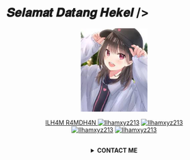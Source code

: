 # 𝑺𝒆𝒍𝒂𝒎𝒂𝒕 𝑫𝒂𝒕𝒂𝒏𝒈 𝑯𝒆𝒌𝒆𝒍 />  
<p align="center"><a href="https://github.com/Ilhamxyz213/ilhamxd"><img src="https://github.com/Ilhamxyz213/ilhamxd/blob/main/images%20(2).jpeg" height='195' alt="Ilhamxyz213 profile">
<center> ILH4M R4MDH4N
<a href="https://github.com/Ilhamxyz213"><img title="Ilhamxyz213" src="https://github-readme-stats.vercel.app/api?username=Ilhamxyz213&show_icons=true&include_all_commits=true&theme=radical&cache_seconds=3200"></a>
<a href="https://github.com/Ilhamxyz213"><img title="Ilhamxyz213" src="https://github-readme-stats.vercel.app/api/top-langs/?username=Ilhamxyz213&layout=compact&theme=nightowl"></a><br>
<a href="https://github.com/Ilhamxyz213"><img title="Ilhamxyz213" src="https://komarev.com/ghpvc/?username=Ilhamxyz213&label=Views&color=blue&style=plastic"></a>
<a href="https://github.com/Ilhamxyz213"><img title="Ilhamxyz213" src="https://img.shields.io/github/followers/Ilhamxyz213?label=follow&style=social"></a>
</p><br>

<details>
  <summary><b>CONTACT ME</b></summary><br>

  - <a href="https://www.facebook.com/ajayjaganhatkar.hatkar"/><img alt="Ilham Facebook" align="left" width="22px" src="https://cdn.jsdelivr.net/npm/simple-icons@v3/icons/facebook.svg" /><b>Facebook</b></a><br>
  - <a href="https://t.me/ilhmRamadan"/><img alt="Ilham Telegram" align="left" width="22px" src="https://cdn.jsdelivr.net/npm/simple-icons@v3/icons/telegram.svg" /><b>Telegram</b></a><br>
  - <a href="https://instagram.com/Ilhamxd07"/><img alt="Ilham Instagram" align="left" width="22px" src="https://cdn.jsdelivr.net/npm/simple-icons@v3/icons/instagram.svg" /><b> Instagram</b></a>
  - <a href="https://wa.me/6285722391529"/><img alt="Ilham WhatsApp" align="left" width="22px" src="https://cdn.jsdelivr.net/npm/simple-icons@v3/icons/whatsapp.svg" /><b> WhatsApp</b></a>
  </p>
</details>
